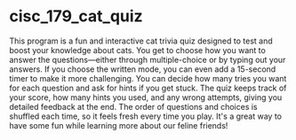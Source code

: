 # cisc_179_cat_quiz
This program is a fun and interactive cat trivia quiz designed to test and boost your knowledge about cats. You get to choose how you want to answer the questions—either through multiple-choice or by typing out your answers. If you choose the written mode, you can even add a 15-second timer to make it more challenging. You can decide how many tries you want for each question and ask for hints if you get stuck. The quiz keeps track of your score, how many hints you used, and any wrong attempts, giving you detailed feedback at the end. The order of questions and choices is shuffled each time, so it feels fresh every time you play. It's a great way to have some fun while learning more about our feline friends!
